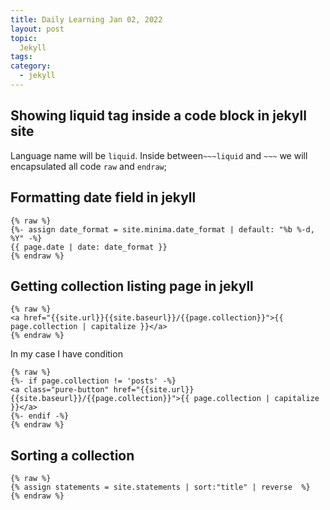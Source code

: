 ```yaml
---
title: Daily Learning Jan 02, 2022
layout: post
topic:
  Jekyll
tags:
category:
  - jekyll
---
```


## Showing liquid tag inside a code block in jekyll site 
Language name will be `liquid`.  Inside between`~~~liquid`  and `~~~` we will encapsulated all code 
`raw` and `endraw`;


## Formatting date field in jekyll

~~~liquid 
{% raw %}  
{%- assign date_format = site.minima.date_format | default: "%b %-d, %Y" -%}
{{ page.date | date: date_format }}
{% endraw %}
~~~


## Getting collection listing page in jekyll

~~~liquid
{% raw %}
<a href="{{site.url}}{{site.baseurl}}/{{page.collection}}">{{ page.collection | capitalize }}</a>
{% endraw %}
~~~
In my case I have condition 

~~~liquid
{% raw %}
{%- if page.collection != 'posts' -%}
<a class="pure-button" href="{{site.url}}{{site.baseurl}}/{{page.collection}}">{{ page.collection | capitalize }}</a>
{%- endif -%}
{% endraw %}
~~~

## Sorting a collection 

~~~liquid
{% raw %}
{% assign statements = site.statements | sort:"title" | reverse  %}
{% endraw %}
~~~

